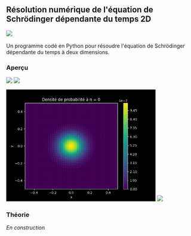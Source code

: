 ## Résolution numérique de l'équation de Schrödinger dépendante du temps 2D

![](https://img.shields.io/badge/Language-Python-blue.png)

Un programme codé en Python pour résoudre l'équation de Schrödinger dépendante du temps à deux dimensions.

### Aperçu

<p float="left">
  <img src="resources//2D_Time_Dependant_Schrodinger_Equation.gif"  width="400" />
  <img src="resources//3D_Time_Dependant_Schrodinger_Equation.gif"  width="400" />
</p>

<p float="left">
  <img src="test//2D_Time_Independant_Schrodinger_Equation.gif"  width="400" />
  <img src="test//3D_Time_Independant_Schrodinger_Equation.gif"  width="400" />
</p>

### Théorie

*En construction*
